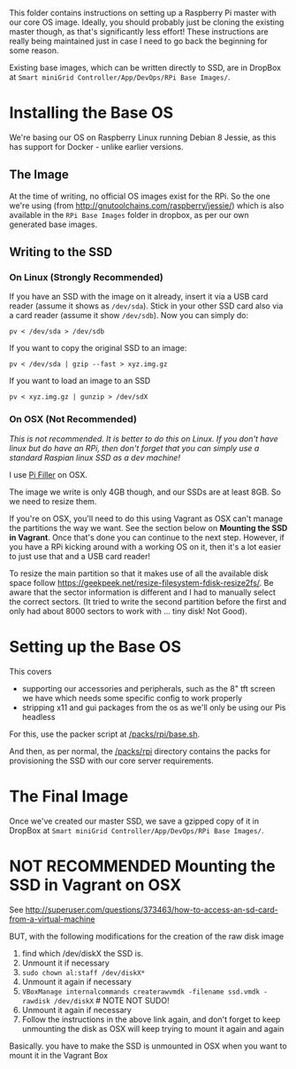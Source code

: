 This folder contains instructions on setting up a Raspberry Pi master with our core OS image. Ideally, you should probably
just be cloning the existing master though, as that's significantly less effort! These instructions are really being 
maintained just in case I need to go back the beginning for some reason.

Existing base images, which can be written directly to SSD, are in DropBox at `Smart miniGrid Controller/App/DevOps/RPi Base Images/`.

# Installing the Base OS

We're basing our OS on Raspberry Linux running Debian 8 Jessie, as this has support for Docker - unlike earlier versions.

## The Image

At the time of writing, no official OS images exist for the RPi. So the one we're using (from http://gnutoolchains.com/raspberry/jessie/)
which is also available in the `RPi Base Images` folder in dropbox, as per our own generated base images.

## Writing to the SSD

### On Linux (Strongly Recommended)

If you have an SSD with the image on it already, insert it via a USB card reader (assume it shows as `/dev/sda`). Stick in your
other SSD card also via a card reader (assume it show `/dev/sdb`). Now you can simply do:
 
```
pv < /dev/sda > /dev/sdb
```

If you want to copy the original SSD to an image:

```
pv < /dev/sda | gzip --fast > xyz.img.gz
```

If you want to load an image to an SSD

```
pv < xyz.img.gz | gunzip > /dev/sdX
```


### On OSX (Not Recommended)

*This is not recommended. It is better to do this on Linux. If you don't have linux but do have an RPi, then don't forget 
that you can simply use a standard Raspian linux SSD as a dev machine!* 

I use [Pi Filler](http://ivanx.com/raspberrypi/) on OSX.

The image we write is only 4GB though, and our SSDs are at least 8GB. So we need to resize them. 

If you're on OSX, you'll need to do this using Vagrant as OSX can't manage the partitions the way we want. See the section below on 
**Mounting the SSD in Vagrant**. Once that's done you can continue to the next step. However, if you have a RPi kicking 
around with a working OS on it, then it's a lot easier to just use that and a USB card reader! 

To resize the main partition so that it makes use of all the available disk space follow https://geekpeek.net/resize-filesystem-fdisk-resize2fs/.
Be aware that the sector information is different and I had to manually select the correct sectors. (It tried to write the second partition 
before the first and only had about 8000 sectors to work with ... tiny disk! Not Good).


# Setting up the Base OS

This covers 

* supporting our accessories and peripherals, such as the 8" tft screen we have which needs some specific config to work properly
* stripping x11 and gui packages from the os as we'll only be using our Pis headless 

For this, use the packer script at [/packs/rpi/base.sh](/packs/rpi/base.sh). 

And then, as per normal, the [/packs/rpi](/packs/rpi) directory contains the packs for provisioning the SSD with our 
core server requirements.



# The Final Image

Once we've created our master SSD, we save a gzipped copy of it in DropBox at `Smart miniGrid Controller/App/DevOps/RPi Base Images/`. 



# NOT RECOMMENDED Mounting the SSD in Vagrant on OSX

See http://superuser.com/questions/373463/how-to-access-an-sd-card-from-a-virtual-machine 

BUT, with the following modifications for the creation of the raw disk image

1. find which /dev/diskX the SSD is.
2. Unmount it if necessary
3. `sudo chown al:staff /dev/diskX*`
4. Unmount it again if necessary
5. `VBoxManage internalcommands createrawvmdk -filename ssd.vmdk -rawdisk /dev/diskX`   # NOTE NOT SUDO!
6. Unmount it again if necessary
7. Follow the instructions in the above link again, and don't forget to keep unmounting the disk as OSX will keep trying to mount it again and again

Basically. you have to make the SSD is unmounted in OSX when you want to mount it in the Vagrant Box
